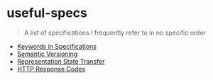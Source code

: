# useful-specs
> A list of specifications I frequently refer to in no specific order

- [Keywords in Specifications](http://tools.ietf.org/html/rfc2119)
- [Semantic Versioning](http://semver.org/)
- [Representation State Transfer](https://www.ics.uci.edu/~fielding/pubs/dissertation/rest_arch_style.htm)
- [HTTP Response Codes](http://www.w3.org/Protocols/rfc2616/rfc2616-sec10.html)
